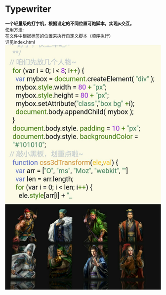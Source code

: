 # Typewriter
<b>一个轻量级的打字机，根据设定的不同位置可跑脚本，实现js交互。</b>
<br />
使用方法:
<br />
在文件中根据<event />标签的位置来执行自定义脚本（顺序执行）
<br />
详见index.html
<br />
<img src="https://github.com/jsmask/Typewriter/blob/master/tw.jpg" />
